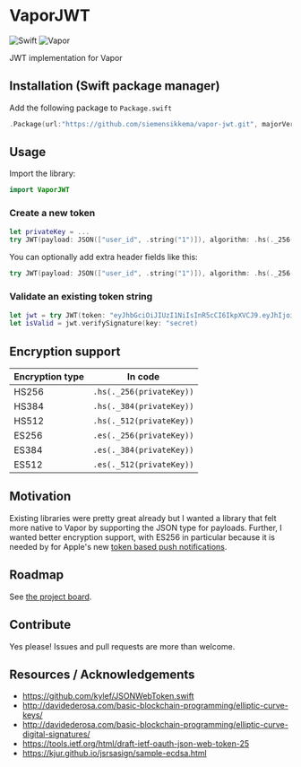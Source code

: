 # VaporJWT

![Swift](http://img.shields.io/badge/swift-3.0-brightgreen.svg)
![Vapor](https://img.shields.io/badge/Vapor-1.0-green.svg)

JWT implementation for Vapor

##  Installation (Swift package manager)
Add the following package to `Package.swift`
```swift
.Package(url:"https://github.com/siemensikkema/vapor-jwt.git", majorVersion: 0)
```

## Usage
Import the library:
```swift
import VaporJWT
```
### Create a new token
```swift
let privateKey = ...
try JWT(payload: JSON(["user_id", .string("1")]), algorithm: .hs(._256(privateKey)))
```
You can optionally add extra header fields like this:
```swift
try JWT(payload: JSON(["user_id", .string("1")]), algorithm: .hs(._256(privateKey)), extraHeaders: ["extra": "header"])
```
### Validate an existing token string
```swift
let jwt = try JWT(token: "eyJhbGciOiJIUzI1NiIsInR5cCI6IkpXVCJ9.eyJhIjoiYiJ9.jiMyrsmD8AoHWeQgmxZ5yq8z0lXS67/QGs52AzC8Ru8=")
let isValid = jwt.verifySignature(key: "secret)
```
## Encryption support
Encryption type | In code
--- | ---
HS256 | `.hs(._256(privateKey))`
HS384 | `.hs(._384(privateKey))`
HS512 | `.hs(._512(privateKey))`
ES256 | `.es(._256(privateKey))`
ES384 | `.es(._384(privateKey))`
ES512 | `.es(._512(privateKey))`

## Motivation
Existing libraries were pretty great already but I wanted a library that felt more native to Vapor by supporting the JSON type for payloads. Further, I wanted better encryption support, with ES256 in particular because it is needed by for Apple's new [token based push notifications](https://developer.apple.com/library/content/documentation/NetworkingInternet/Conceptual/RemoteNotificationsPG/Chapters/ApplePushService.html#//apple_ref/doc/uid/TP40008194-CH100-SW11).

## Roadmap
See [the project board](https://github.com/siemensikkema/vapor-jwt/projects/1).

## Contribute
Yes please! Issues and pull requests are more than welcome.

## Resources / Acknowledgements
* https://github.com/kylef/JSONWebToken.swift
* http://davidederosa.com/basic-blockchain-programming/elliptic-curve-keys/
* http://davidederosa.com/basic-blockchain-programming/elliptic-curve-digital-signatures/
* https://tools.ietf.org/html/draft-ietf-oauth-json-web-token-25
* https://kjur.github.io/jsrsasign/sample-ecdsa.html
